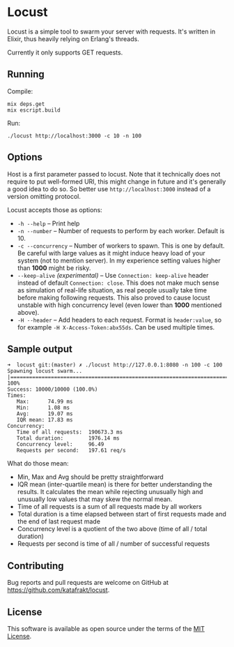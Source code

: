 # Locust

Locust is a simple tool to swarm your server with requests. It's written in Elixir, thus heavily relying on Erlang's threads.

Currently it only supports GET requests.

## Running

 Compile:
```
mix deps.get
mix escript.build
```

Run:
```
./locust http://localhost:3000 -c 10 -n 100
```

## Options

Host is a first parameter passed to locust. Note that it technically does not require to put well-formed URI, this might change in future and it's generally a good idea to do so. So better use `http://localhost:3000` instead of a version omitting protocol.

Locust accepts those as options:

* `-h --help` – Print help
* `-n --number` – Number of requests to perform by each worker. Default is 10.
* `-c --concurrency` – Number of workers to spawn. This is one by default. Be careful with large values as it might induce heavy load of your system (not to mention server). In my experience setting values higher than **1000** might be risky.
* `--keep-alive` _(experimental)_ –  Use `Connection: keep-alive` header instead of default `Connection: close`. This does not make much sense as simulation of real-life situation, as real people usually take time before making following requests. This also proved to cause locust unstable with high concurrency level (even lower than **1000** mentioned above).
* `-H --header` – Add headers to each request. Format is `header:value`, so for example `-H X-Access-Token:abx55ds`. Can be used multiple times.

## Sample output

```
➜  locust git:(master) ✗ ./locust http://127.0.0.1:8080 -n 100 -c 100
Spawning locust swarm...
|=================================================================================================| 100%
Success: 10000/10000 (100.0%)
Times:
   Max:      74.99 ms
   Min:      1.08 ms
   Avg:      19.07 ms
   IQR mean: 17.83 ms
Concurrency:
   Time of all requests:  190673.3 ms
   Total duration:        1976.14 ms
   Concurrency level:     96.49
   Requests per second:   197.61 req/s
```

What do those mean:

* Min, Max and Avg should be pretty straightforward
* IQR mean (inter-quartile mean) is there for better understanding the results. It calculates the mean while rejecting unusually high and unusually low values that may skew the normal mean.
* Time of all requests is a sum of all requests made by all workers
* Total duration is a time elapsed between start of first requests made and the end of last request made
* Concurrency level is a quotient of the two above (time of all / total duration)
* Requests per second is time of all / number of successful requests

## Contributing

Bug reports and pull requests are welcome on GitHub at https://github.com/katafrakt/locust.

## License

This software is available as open source under the terms of the [MIT License](http://opensource.org/licenses/MIT).
